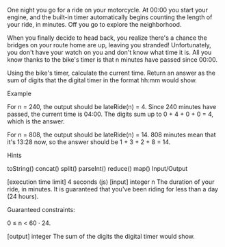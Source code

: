 One night you go for a ride on your motorcycle. At 00:00 you start your engine, and the built-in timer automatically begins counting the length of your ride, in minutes. Off you go to explore the neighborhood.

When you finally decide to head back, you realize there's a chance the bridges on your route home are up, leaving you stranded! Unfortunately, you don't have your watch on you and don't know what time it is. All you know thanks to the bike's timer is that n minutes have passed since 00:00.

Using the bike's timer, calculate the current time. Return an answer as the sum of digits that the digital timer in the format hh:mm would show.

Example

For n = 240, the output should be lateRide(n) = 4.
Since 240 minutes have passed, the current time is 04:00. The digits sum up to 0 + 4 + 0 + 0 = 4, which is the answer.

For n = 808, the output should be lateRide(n) = 14.
808 minutes mean that it's 13:28 now, so the answer should be 1 + 3 + 2 + 8 = 14.

Hints

toString()
concat()
split()
parseInt()
reduce()
map()
Input/Output

[execution time limit] 4 seconds (js)
[input] integer n
The duration of your ride, in minutes. It is guaranteed that you've been riding for less than a day (24 hours).

Guaranteed constraints:

0 ≤ n < 60 · 24.

[output] integer
The sum of the digits the digital timer would show.
